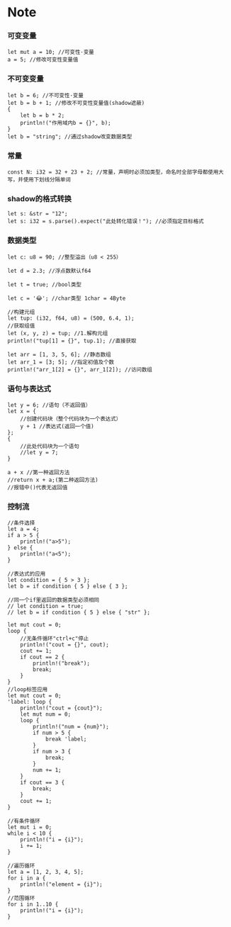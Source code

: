 # Note
### 可变变量

    let mut a = 10; //可变性·变量
    a = 5; //修改可变性变量值

### 不可变变量

    let b = 6; //不可变性·变量
    let b = b + 1; //修改不可变性变量值(shadow遮蔽)
    {
        let b = b * 2;
        println!("作用域内b = {}", b);
    }
    let b = "string"; //通过shadow改变数据类型

### 常量
    const N: i32 = 32 + 23 + 2; //常量，声明时必须加类型，命名时全部字母都使用大写，并使用下划线分隔单词
### shadow的格式转换
    let s: &str = "12";
    let s: i32 = s.parse().expect("此处转化错误！"); //必须指定目标格式
### 数据类型
    let c: u8 = 90; //整型溢出（u8 < 255）

    let d = 2.3; //浮点数默认f64

    let t = true; //bool类型

    let c = '😂'; //char类型 1char = 4Byte

    //构建元组
    let tup: (i32, f64, u8) = (500, 6.4, 1);
    //获取组值
    let (x, y, z) = tup; //1.解构元组
    println!("tup[1] = {}", tup.1); //直接获取

    let arr = [1, 3, 5, 6]; //静态数组
    let arr_1 = [3; 5]; //指定初值及个数
    println!("arr_1[2] = {}", arr_1[2]); //访问数组
### 语句与表达式
    let y = 6; //语句（不返回值）
    let x = {
        //创建代码块（整个代码块为一个表达式）
        y + 1 //表达式(返回一个值)
    };
    {
        //此处代码块为一个语句
        //let y = 7;
    }

    a + x //第一种返回方法
    //return x + a;(第二种返回方法)
    //报错中()代表无返回值
### 控制流
    //条件选择
    let a = 4;
    if a > 5 {
        println!("a>5");
    } else {
        println!("a<5");
    }

    //表达式的应用
    let condition = { 5 > 3 };
    let b = if condition { 5 } else { 3 };

    //同一个if里返回的数据类型必须相同
    // let condition = true;
    // let b = if condition { 5 } else { "str" };

    let mut cout = 0;
    loop {
        //无条件循环"ctrl+c"停止
        println!("cout = {}", cout);
        cout += 1;
        if cout == 2 {
            println!("break");
            break;
        }
    }
    //loop标签应用
    let mut cout = 0;
    'label: loop {
        println!("cout = {cout}");
        let mut num = 0;
        loop {
            println!("num = {num}");
            if num > 5 {
                break 'label;
            }
            if num > 3 {
                break;
            }
            num += 1;
        }
        if cout == 3 {
            break;
        }
        cout += 1;
    }

    //有条件循环
    let mut i = 0;
    while i < 10 {
        println!("i = {i}");
        i += 1;
    }

    //遍历循环
    let a = [1, 2, 3, 4, 5];
    for i in a {
        println!("element = {i}");
    }
    //范围循环
    for i in 1..10 {
        println!("i = {i}");
    }